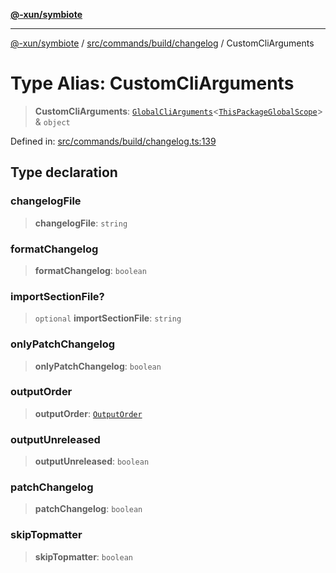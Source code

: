 [**@-xun/symbiote**](../../../../../README.md)

***

[@-xun/symbiote](../../../../../README.md) / [src/commands/build/changelog](../README.md) / CustomCliArguments

# Type Alias: CustomCliArguments

> **CustomCliArguments**: [`GlobalCliArguments`](../../../../configure/type-aliases/GlobalCliArguments.md)\<[`ThisPackageGlobalScope`](../../../../configure/enumerations/ThisPackageGlobalScope.md)\> & `object`

Defined in: [src/commands/build/changelog.ts:139](https://github.com/Xunnamius/symbiote/blob/10f876ec625b234388ec5689f4d10663cabb4139/src/commands/build/changelog.ts#L139)

## Type declaration

### changelogFile

> **changelogFile**: `string`

### formatChangelog

> **formatChangelog**: `boolean`

### importSectionFile?

> `optional` **importSectionFile**: `string`

### onlyPatchChangelog

> **onlyPatchChangelog**: `boolean`

### outputOrder

> **outputOrder**: [`OutputOrder`](../enumerations/OutputOrder.md)

### outputUnreleased

> **outputUnreleased**: `boolean`

### patchChangelog

> **patchChangelog**: `boolean`

### skipTopmatter

> **skipTopmatter**: `boolean`
